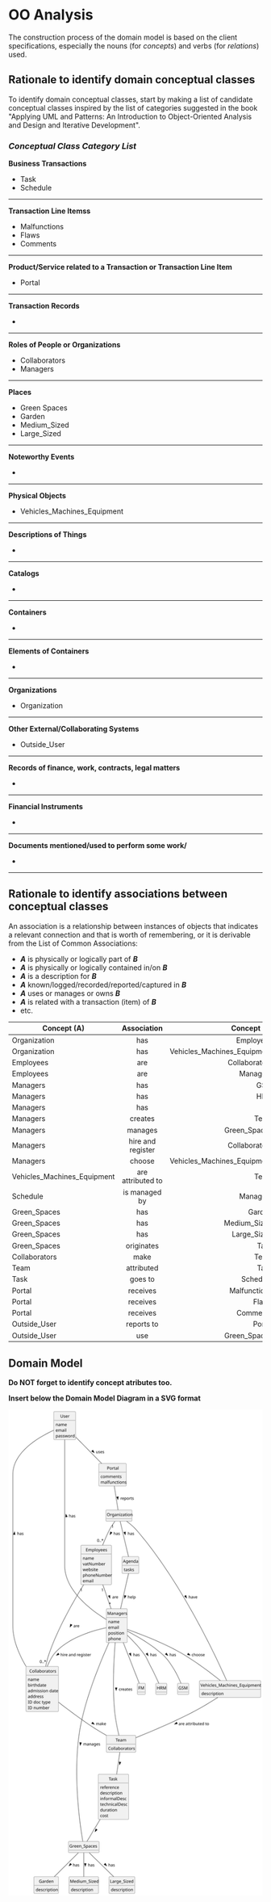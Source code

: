 # OO Analysis

The construction process of the domain model is based on the client specifications, especially the nouns (for _concepts_) and verbs (for _relations_) used.

## Rationale to identify domain conceptual classes
To identify domain conceptual classes, start by making a list of candidate conceptual classes inspired by the list of categories suggested in the book "Applying UML and Patterns: An Introduction to Object-Oriented Analysis and Design and Iterative Development".


### _Conceptual Class Category List_

**Business Transactions**

* Task
* Schedule

---

**Transaction Line Itemss**

* Malfunctions
* Flaws
* Comments

---

**Product/Service related to a Transaction or Transaction Line Item**

* Portal

---

**Transaction Records**

* 

---  

**Roles of People or Organizations**

* Collaborators
* Managers

---

**Places**

* Green Spaces 
* Garden 
* Medium_Sized 
* Large_Sized

---

**Noteworthy Events**

* 

---

**Physical Objects**

* Vehicles_Machines_Equipment

---

**Descriptions of Things**

* 

---

**Catalogs**

* 

---

**Containers**

* 

---

**Elements of Containers**

* 

---

**Organizations**

* Organization

---

**Other External/Collaborating Systems**

* Outside_User

---

**Records of finance, work, contracts, legal matters**

* 

---

**Financial Instruments**

* 

---

**Documents mentioned/used to perform some work/**

* 

---


## Rationale to identify associations between conceptual classes

An association is a relationship between instances of objects that indicates a relevant connection and that is worth of remembering, or it is derivable from the List of Common Associations:

- **_A_** is physically or logically part of **_B_**
- **_A_** is physically or logically contained in/on **_B_**
- **_A_** is a description for **_B_**
- **_A_** known/logged/recorded/reported/captured in **_B_**
- **_A_** uses or manages or owns **_B_**
- **_A_** is related with a transaction (item) of **_B_**
- etc.


| Concept (A) 		              |  Association   	  |                 Concept (B) |
|-----------------------------|:-----------------:|----------------------------:|
| Organization                |        has        |                   Employees |
| Organization 	              |        has        | Vehicles_Machines_Equipment |
| Employees                   |        are        |               Collaborators |
| Employees                   |        are        |                    Managers |
| Managers                    |        has        |                         GSM |
| Managers                    |        has        |                         HRM |
| Managers                    |        has        |                          FM |
| Managers                    |      creates      |                        Team |
| Managers                    |      manages      |                Green_Spaces |
| Managers                    | hire and register |               Collaborators |
| Managers                    |      choose       | Vehicles_Machines_Equipment |
| Vehicles_Machines_Equipment | are attributed to |                        Team |
| Schedule                    |   is managed by   |                    Managers |
| Green_Spaces                |        has        |                      Garden |
|Green_Spaces|        has        |                Medium_Sized |
|Green_Spaces|        has        |                 Large_Sized |
|Green_Spaces|    originates     |                        Task |
|Collaborators|       make        |                        Team |
|Team|    attributed     |                        Task |
|Task|      goes to      |                        Schedule |
|Portal|     receives      |                        Malfunctions |
|Portal|     receives      |                        Flaws |
|Portal|     receives      |                        Comments |
|Outside_User|    reports to     |                        Portal |
|Outside_User|        use        |                        Green_Spaces |


















## Domain Model

**Do NOT forget to identify concept atributes too.**

**Insert below the Domain Model Diagram in a SVG format**

![Domain Model](svg/project-domain-model.svg)